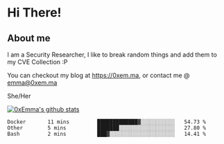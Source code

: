 # Hi There!

## About me
I am a Security Researcher, I like to break random things and add them to my CVE Collection :P 

You can checkout my blog at https://0xem.ma, or contact me @ [emma@0xem.ma](mailto:emma@0xem.ma)

She/Her

[![0xEmma's github stats](https://github-readme-stats.vercel.app/api?username=0xEmma&count_private=true&show_icons=true&theme=dark)](https://github.com/0xEmma)
<!--START_SECTION:waka-->
```text
Docker       11 mins         █████████████▓░░░░░░░░░░░   54.73 % 
Other        5 mins          ███████░░░░░░░░░░░░░░░░░░   27.80 % 
Bash         2 mins          ███▓░░░░░░░░░░░░░░░░░░░░░   14.41 % 
```
<!--END_SECTION:waka-->
